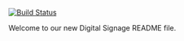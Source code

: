 [![Build Status](https://travis-ci.org/ITS-UofIowa/signage.svg?branch=7.x-2.x)](https://travis-ci.org/ITS-UofIowa/signage)

Welcome to our new Digital Signage README file.
